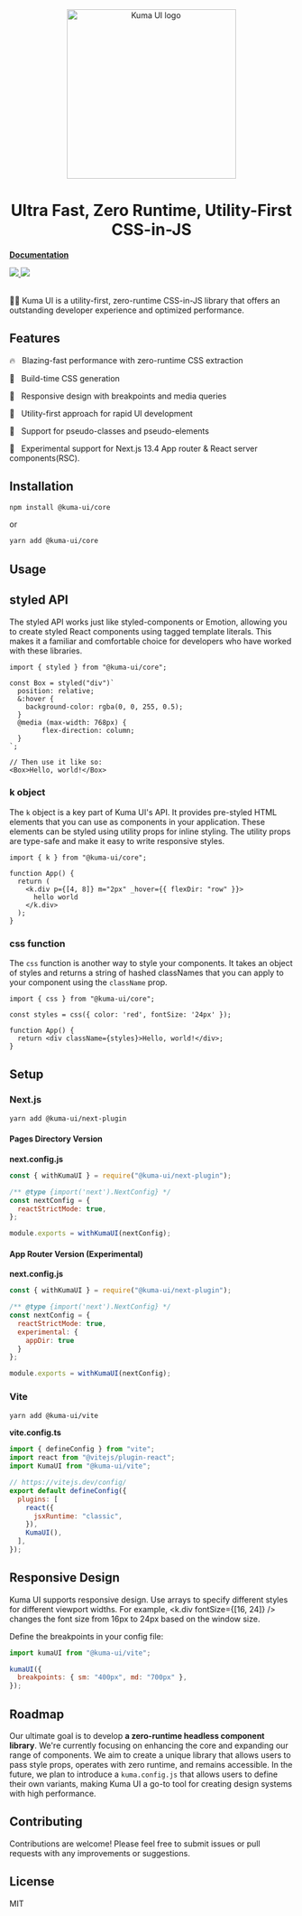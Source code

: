 <div align="center">
  <img src="https://raw.githubusercontent.com/poteboy/kuma-ui/main/media/logo.webp" alt="Kuma UI logo" width="300" />
</div>

<h1 align='center'>Ultra Fast, Zero Runtime, Utility-First CSS-in-JS</h1>


**[Documentation](https://kuma-ui.com)**

 <div>
    <a href='https://www.npmjs.com/package/@kuma-ui/core'>
      <img src='https://img.shields.io/npm/v/@kuma-ui/core'>
    </a>
    <a href='https://bundlephobia.com/package/@kuma-ui/core'>
      <img src='https://img.shields.io/bundlephobia/minzip/@kuma-ui/core'>
    </a>
  </div>
  <br />
</div>

🐻‍❄️ Kuma UI is a utility-first, zero-runtime CSS-in-JS library that offers an outstanding developer experience and optimized performance.


## Features

🔥 &nbsp; Blazing-fast performance with zero-runtime CSS extraction

🦄 &nbsp; Build-time CSS generation

🌳 &nbsp; Responsive design with breakpoints and media queries

🎨 &nbsp; Utility-first approach for rapid UI development

👋 &nbsp; Support for pseudo-classes and pseudo-elements

🔬 &nbsp; Experimental support for Next.js 13.4 App router & React server components(RSC).

## Installation

```sh
npm install @kuma-ui/core
```

or 

```sh
yarn add @kuma-ui/core
```

## Usage

## styled API

The styled API works just like styled-components or Emotion, allowing you to create styled React components using tagged template literals. This makes it a familiar and comfortable choice for developers who have worked with these libraries.

```tsx
import { styled } from "@kuma-ui/core";

const Box = styled("div")`
  position: relative;
  &:hover {
    background-color: rgba(0, 0, 255, 0.5);
  }
  @media (max-width: 768px) {
        flex-direction: column;
  }
`;

// Then use it like so:
<Box>Hello, world!</Box>
```

### k object

The `k` object is a key part of Kuma UI's API. It provides pre-styled HTML elements that you can use as components in your application. These elements can be styled using utility props for inline styling. The utility props are type-safe and make it easy to write responsive styles.

```tsx
import { k } from "@kuma-ui/core";

function App() {
  return (
    <k.div p={[4, 8]} m="2px" _hover={{ flexDir: "row" }}>
      hello world
    </k.div>
  );
}
```

### css function

The `css` function is another way to style your components. It takes an object of styles and returns a string of hashed classNames that you can apply to your component using the `className` prop.

```tsx
import { css } from "@kuma-ui/core";

const styles = css({ color: 'red', fontSize: '24px' });

function App() {
  return <div className={styles}>Hello, world!</div>;
}
```

## Setup

### Next.js

```sh
yarn add @kuma-ui/next-plugin
```

#### Pages Directory Version

**next.config.js**

```js
const { withKumaUI } = require("@kuma-ui/next-plugin");

/** @type {import('next').NextConfig} */
const nextConfig = {
  reactStrictMode: true,
};

module.exports = withKumaUI(nextConfig);
```

#### App Router Version (Experimental)

**next.config.js**

```js
const { withKumaUI } = require("@kuma-ui/next-plugin");

/** @type {import('next').NextConfig} */
const nextConfig = {
  reactStrictMode: true,
  experimental: {
    appDir: true
  }
};

module.exports = withKumaUI(nextConfig);
```

### Vite

```sh
yarn add @kuma-ui/vite
```

**vite.config.ts**

```js
import { defineConfig } from "vite";
import react from "@vitejs/plugin-react";
import KumaUI from "@kuma-ui/vite";

// https://vitejs.dev/config/
export default defineConfig({
  plugins: [
    react({
      jsxRuntime: "classic",
    }),
    KumaUI(),
  ],
});
```

## Responsive Design

Kuma UI supports responsive design. Use arrays to specify different styles for different viewport widths. For example, <k.div fontSize={[16, 24]} /> changes the font size from 16px to 24px based on the window size.

Define the breakpoints in your config file:
```js
import kumaUI from "@kuma-ui/vite";

kumaUI({
  breakpoints: { sm: "400px", md: "700px" },
});
```

## Roadmap

Our ultimate goal is to develop **a zero-runtime headless component library**. We're currently focusing on enhancing the core and expanding our range of components. We aim to create a unique library that allows users to pass style props, operates with zero runtime, and remains accessible. In the future, we plan to introduce a `kuma.config.js` that allows users to define their own variants, making Kuma UI a go-to tool for creating design systems with high performance.


## Contributing
Contributions are welcome! Please feel free to submit issues or pull requests with any improvements or suggestions.

## License
MIT
